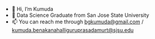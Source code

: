- 👋 Hi, I’m Kumuda
- 🌱 Data Science Graduate from San Jose State University
- 📫 You can reach me through bgkumuda@gmail.com / kumuda.benakanahalliguruprasadamurt@sjsu.edu

